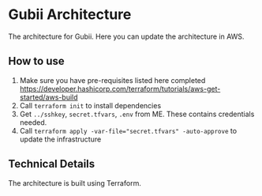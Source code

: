 # Gubii Architecture
The architecture for Gubii. Here you can update the architecture in AWS.

## How to use
1. Make sure you have pre-requisites listed here completed
   https://developer.hashicorp.com/terraform/tutorials/aws-get-started/aws-build
2. Call `terraform init` to install dependencies
3. Get `../sshkey`, `secret.tfvars`, `.env` from ME. These contains credentials needed.
4. Call `terraform apply -var-file="secret.tfvars" -auto-approve` to update the infrastructure

## Technical Details
The architecture is built using Terraform.